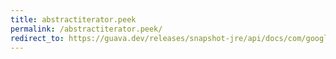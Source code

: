 ```yaml
---
title: abstractiterator.peek
permalink: /abstractiterator.peek/
redirect_to: https://guava.dev/releases/snapshot-jre/api/docs/com/google/common/collect/AbstractIterator.html#peek--
---
```

